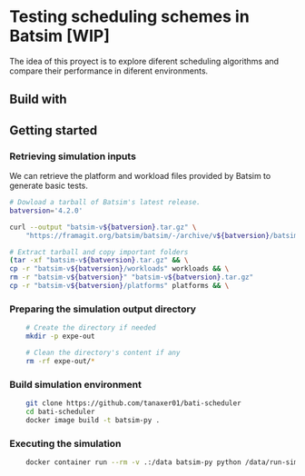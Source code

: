 # Testing scheduling schemes in Batsim [WIP]
The idea of this proyect is to explore diferent scheduling algorithms
and compare their performance in diferent environments.

## Build with

## Getting started
### Retrieving simulation inputs
We can retrieve the platform and workload files provided by Batsim to generate basic tests.

```bash
# Dowload a tarball of Batsim's latest release.
batversion='4.2.0'

curl --output "batsim-v${batversion}.tar.gz" \
    "https://framagit.org/batsim/batsim/-/archive/v${batversion}/batsim-v${batversion}.tar.gz"

# Extract tarball and copy important folders
(tar -xf "batsim-v${batversion}.tar.gz" && \
cp -r "batsim-v${batversion}/workloads" workloads && \
rm -r "batsim-v${batversion}" "batsim-v${batversion}.tar.gz"
cp -r "batsim-v${batversion}/platforms" platforms && \
```

### Preparing the simulation output directory
```bash
    # Create the directory if needed
    mkdir -p expe-out

    # Clean the directory's content if any
    rm -rf expe-out/*
```
### Build simulation environment
```bash
    git clone https://github.com/tanaxer01/bati-scheduler
    cd bati-scheduler
    docker image build -t batsim-py .
```

### Executing the simulation
```bash
    docker container run --rm -v .:/data batsim-py python /data/run-sim.py
```
